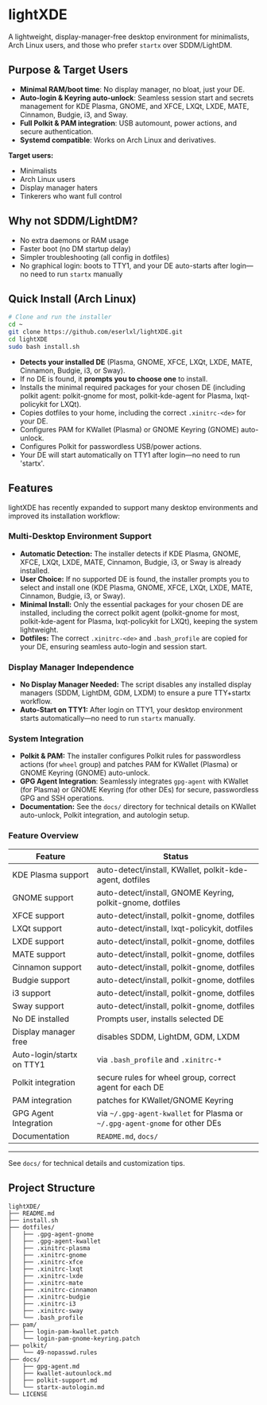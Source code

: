 # lightXDE

A lightweight, display-manager-free desktop environment for minimalists, Arch Linux users, and those who prefer `startx` over SDDM/LightDM.

## Purpose & Target Users
- **Minimal RAM/boot time**: No display manager, no bloat, just your DE.
- **Auto-login & Keyring auto-unlock**: Seamless session start and secrets management for KDE Plasma, GNOME, and XFCE, LXQt, LXDE, MATE, Cinnamon, Budgie, i3, and Sway.
- **Full Polkit & PAM integration**: USB automount, power actions, and secure authentication.
- **Systemd compatible**: Works on Arch Linux and derivatives.

**Target users:**
- Minimalists
- Arch Linux users
- Display manager haters
- Tinkerers who want full control

## Why not SDDM/LightDM?
- No extra daemons or RAM usage
- Faster boot (no DM startup delay)
- Simpler troubleshooting (all config in dotfiles)
- No graphical login: boots to TTY1, and your DE auto-starts after login—no need to run `startx` manually

## Quick Install (Arch Linux)
```sh
# Clone and run the installer
cd ~
git clone https://github.com/eserlxl/lightXDE.git
cd lightXDE
sudo bash install.sh
```

- **Detects your installed DE** (Plasma, GNOME, XFCE, LXQt, LXDE, MATE, Cinnamon, Budgie, i3, or Sway).
- If no DE is found, it **prompts you to choose one** to install.
- Installs the minimal required packages for your chosen DE (including polkit agent: polkit-gnome for most, polkit-kde-agent for Plasma, lxqt-policykit for LXQt).
- Copies dotfiles to your home, including the correct `.xinitrc-<de>` for your DE.
- Configures PAM for KWallet (Plasma) or GNOME Keyring (GNOME) auto-unlock.
- Configures Polkit for passwordless USB/power actions.
- Your DE will start automatically on TTY1 after login—no need to run 'startx'.

## Features

lightXDE has recently expanded to support many desktop environments and improved its installation workflow:

### Multi-Desktop Environment Support
- **Automatic Detection:** The installer detects if KDE Plasma, GNOME, XFCE, LXQt, LXDE, MATE, Cinnamon, Budgie, i3, or Sway is already installed.
- **User Choice:** If no supported DE is found, the installer prompts you to select and install one (KDE Plasma, GNOME, XFCE, LXQt, LXDE, MATE, Cinnamon, Budgie, i3, or Sway).
- **Minimal Install:** Only the essential packages for your chosen DE are installed, including the correct polkit agent (polkit-gnome for most, polkit-kde-agent for Plasma, lxqt-policykit for LXQt), keeping the system lightweight.
- **Dotfiles:** The correct `.xinitrc-<de>` and `.bash_profile` are copied for your DE, ensuring seamless auto-login and session start.

### Display Manager Independence
- **No Display Manager Needed:** The script disables any installed display managers (SDDM, LightDM, GDM, LXDM) to ensure a pure TTY+startx workflow.
- **Auto-Start on TTY1:** After login on TTY1, your desktop environment starts automatically—no need to run `startx` manually.

### System Integration
- **Polkit & PAM:** The installer configures Polkit rules for passwordless actions (for `wheel` group) and patches PAM for KWallet (Plasma) or GNOME Keyring (GNOME) auto-unlock.
- **GPG Agent Integration**: Seamlessly integrates `gpg-agent` with KWallet (for Plasma) or GNOME Keyring (for other DEs) for secure, passwordless GPG and SSH operations.
- **Documentation:** See the `docs/` directory for technical details on KWallet auto-unlock, Polkit integration, and autologin setup.

### Feature Overview

| Feature                        | Status                                      |
|--------------------------------|-----------------------------------------------------------|
| KDE Plasma support             | auto-detect/install, KWallet, polkit-kde-agent, dotfiles      |
| GNOME support                  | auto-detect/install, GNOME Keyring, polkit-gnome, dotfiles    |
| XFCE support                   | auto-detect/install, polkit-gnome, dotfiles                 |
| LXQt support                   | auto-detect/install, lxqt-policykit, dotfiles                |
| LXDE support                   | auto-detect/install, polkit-gnome, dotfiles                 |
| MATE support                   | auto-detect/install, polkit-gnome, dotfiles                 |
| Cinnamon support               | auto-detect/install, polkit-gnome, dotfiles                 |
| Budgie support                 | auto-detect/install, polkit-gnome, dotfiles                 |
| i3 support                     | auto-detect/install, polkit-gnome, dotfiles                 |
| Sway support                   | auto-detect/install, polkit-gnome, dotfiles                 |
| No DE installed                | Prompts user, installs selected DE                                |
| Display manager free           | disables SDDM, LightDM, GDM, LXDM                           |
| Auto-login/startx on TTY1      | via `.bash_profile` and `.xinitrc-*`                        |
| Polkit integration             | secure rules for wheel group, correct agent for each DE     |
| PAM integration                | patches for KWallet/GNOME Keyring                           |
| GPG Agent Integration          | via `~/.gpg-agent-kwallet` for Plasma or `~/.gpg-agent-gnome` for other DEs |
| Documentation                  | `README.md`, `docs/`                                        |

---
See `docs/` for technical details and customization tips.

## Project Structure
```
lightXDE/
├── README.md
├── install.sh
├── dotfiles/
│   ├── .gpg-agent-gnome
│   ├── .gpg-agent-kwallet
│   ├── .xinitrc-plasma
│   ├── .xinitrc-gnome
│   ├── .xinitrc-xfce
│   ├── .xinitrc-lxqt
│   ├── .xinitrc-lxde
│   ├── .xinitrc-mate
│   ├── .xinitrc-cinnamon
│   ├── .xinitrc-budgie
│   ├── .xinitrc-i3
│   ├── .xinitrc-sway
│   └── .bash_profile
├── pam/
│   ├── login-pam-kwallet.patch
│   └── login-pam-gnome-keyring.patch
├── polkit/
│   └── 49-nopasswd.rules
├── docs/
│   ├── gpg-agent.md
│   ├── kwallet-autounlock.md
│   ├── polkit-support.md
│   └── startx-autologin.md
└── LICENSE
```